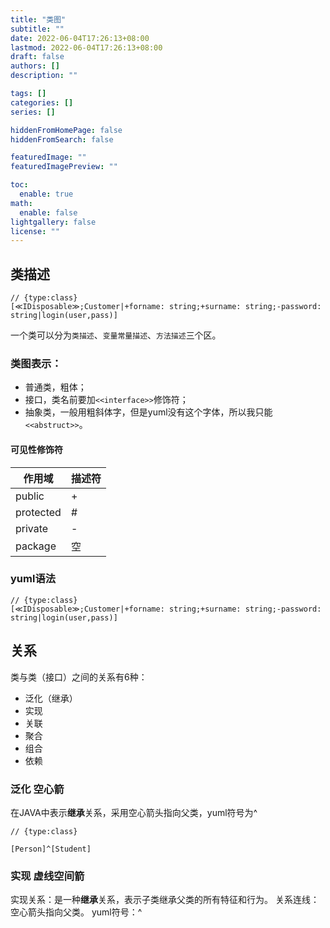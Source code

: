 ```yaml
---
title: "类图"
subtitle: ""
date: 2022-06-04T17:26:13+08:00
lastmod: 2022-06-04T17:26:13+08:00
draft: false
authors: []
description: ""

tags: []
categories: []
series: []

hiddenFromHomePage: false
hiddenFromSearch: false

featuredImage: ""
featuredImagePreview: ""

toc:
  enable: true
math:
  enable: false
lightgallery: false
license: ""
---
```


<!--more-->
## 类描述

```yuml
// {type:class}
[≪IDisposable≫;Customer|+forname: string;+surname: string;-password: string|login(user,pass)]
```

一个类可以分为`类描述`、`变量常量描述`、`方法描述`三个区。

### 类图表示：

- 普通类，粗体；
- 接口，类名前要加`<<interface>>`修饰符；
- 抽象类，一般用粗斜体字，但是yuml没有这个字体，所以我只能`<<abstruct>>`。

#### 可见性修饰符

| 作用域    | 描述符 |
| --------- | ------ |
| public    | +      |
| protected | #      |
| private   | -      |
| package   | 空     |

### yuml语法

```
// {type:class}
[≪IDisposable≫;Customer|+forname: string;+surname: string;-password: string|login(user,pass)]
```

## 关系

类与类（接口）之间的关系有6种：

- 泛化（继承）
- 实现
- 关联
- 聚合
- 组合
- 依赖

### 泛化 空心箭

在JAVA中表示**继承**关系，采用空心箭头指向父类，yuml符号为^

```yuml
// {type:class}

[Person]^[Student]
```

### 实现  虚线空间箭

实现关系：是一种**继承**关系，表示子类继承父类的所有特征和行为。
关系连线：空心箭头指向父类。
yuml符号：^